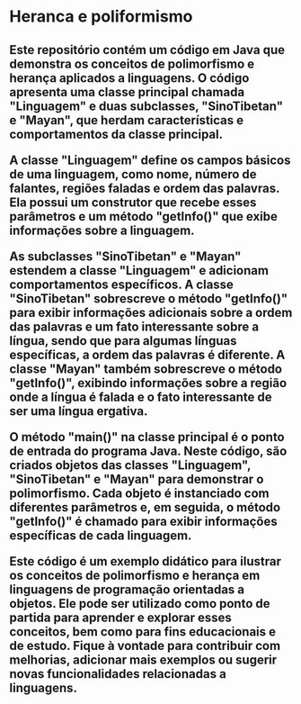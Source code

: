 # Heranca e poliformismo
<h2>Este repositório contém um código em Java que demonstra os conceitos de polimorfismo e herança aplicados a linguagens. O código apresenta uma classe principal chamada "Linguagem" e duas subclasses, "SinoTibetan" e "Mayan", que herdam características e comportamentos da classe principal.

A classe "Linguagem" define os campos básicos de uma linguagem, como nome, número de falantes, regiões faladas e ordem das palavras. Ela possui um construtor que recebe esses parâmetros e um método "getInfo()" que exibe informações sobre a linguagem.

As subclasses "SinoTibetan" e "Mayan" estendem a classe "Linguagem" e adicionam comportamentos específicos. A classe "SinoTibetan" sobrescreve o método "getInfo()" para exibir informações adicionais sobre a ordem das palavras e um fato interessante sobre a língua, sendo que para algumas línguas específicas, a ordem das palavras é diferente. A classe "Mayan" também sobrescreve o método "getInfo()", exibindo informações sobre a região onde a língua é falada e o fato interessante de ser uma língua ergativa.

O método "main()" na classe principal é o ponto de entrada do programa Java. Neste código, são criados objetos das classes "Linguagem", "SinoTibetan" e "Mayan" para demonstrar o polimorfismo. Cada objeto é instanciado com diferentes parâmetros e, em seguida, o método "getInfo()" é chamado para exibir informações específicas de cada linguagem.

Este código é um exemplo didático para ilustrar os conceitos de polimorfismo e herança em linguagens de programação orientadas a objetos. Ele pode ser utilizado como ponto de partida para aprender e explorar esses conceitos, bem como para fins educacionais e de estudo. Fique à vontade para contribuir com melhorias, adicionar mais exemplos ou sugerir novas funcionalidades relacionadas a linguagens. </h2>
